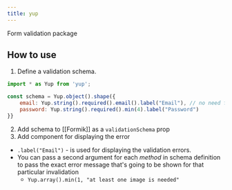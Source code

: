 ```yaml
---
title: yup
---
```


Form validation package

## How to use

1. Define a validation schema.

```jsx
import * as Yup from 'yup';

const schema = Yup.object().shape({
    email: Yup.string().required().email().label("Email"), // no need for regexes <3
    password: Yup.string().required().min(4).label("Password")
}}
```

2. Add schema to [[Formik]] as a `validationSchema` prop
3. Add component for displaying the error

- `.label("Email")` - is used for displaying the validation errors.
- You can pass a second argument for each _method_ in schema definition to pass the exact error message that's going to be shown for that particular invalidation
  - `Yup.array().min(1, "at least one image is needed"`
